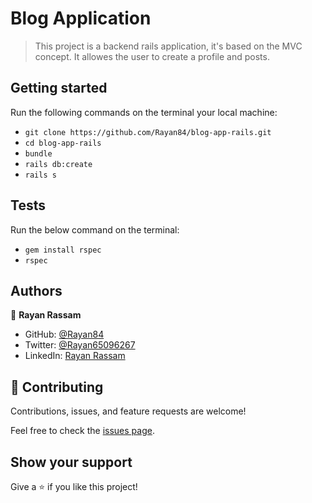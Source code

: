# Blog Application

> This project is a backend rails application, it's based on the MVC concept. It allowes the user to create a profile and posts.
## Getting started
  Run the following commands on the terminal your local machine:

  - `git clone https://github.com/Rayan84/blog-app-rails.git`
  - `cd blog-app-rails`
  - `bundle`
  - `rails db:create`
  - `rails s`

## Tests
  Run the below command on the terminal:

  - `gem install rspec`  
  - `rspec`

## Authors

👤 **Rayan Rassam**

- GitHub: [@Rayan84](https://github.com/Rayan84)
- Twitter: [@Rayan65096267](https://twitter.com/Rayan65096267)
- LinkedIn: [Rayan Rassam](https://www.linkedin.com/in/rayan-rassam/)

## 🤝 Contributing

Contributions, issues, and feature requests are welcome!

Feel free to check the [issues page](../../issues/).

## Show your support 

Give a ⭐️ if you like this project!